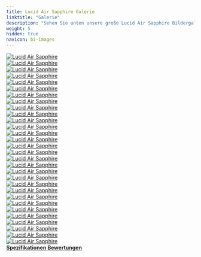 ```yaml
---
title: Lucid Air Sapphire Galerie
linktitle: "Galerie"
description: "Sehen Sie unten unsere große Lucid Air Sapphire Bildergalerie. Klicken Sie auf die Bilder für hochauflösende Versionen."
weight: 5
hidden: true
navicon: bi-images
---
```

<!-- markdownlint-disable MD033 -->
<div class="row" id ="my-gallery">
	<div class="pswp-grid-item col-6 col-md-4">
		<a href="https://media.evkx.net/multimedia/models/lucid/air/air_sapphire/drivetrain_1.jpg"
data-pswp-src="https://media.evkx.net/multimedia/models/lucid/air/air_sapphire/drivetrain_1.jpg"
data-pswp-width="3000"
data-pswp-height="1603" 
target="_blank">
			<img src="https://media.evkx.net/multimedia/models/lucid/air/air_sapphire/drivetrain_1_xst.jpg" alt="Lucid Air Sapphire" class="img-fluid " />
		</a>
	</div>
	<div class="pswp-grid-item col-6 col-md-4">
		<a href="https://media.evkx.net/multimedia/models/lucid/air/air_sapphire/exterior_1.jpg"
data-pswp-src="https://media.evkx.net/multimedia/models/lucid/air/air_sapphire/exterior_1.jpg"
data-pswp-width="3000"
data-pswp-height="2001" 
target="_blank">
			<img src="https://media.evkx.net/multimedia/models/lucid/air/air_sapphire/exterior_1_xst.jpg" alt="Lucid Air Sapphire" class="img-fluid " />
		</a>
	</div>
	<div class="pswp-grid-item col-6 col-md-4">
		<a href="https://media.evkx.net/multimedia/models/lucid/air/air_sapphire/exterior_10.jpg"
data-pswp-src="https://media.evkx.net/multimedia/models/lucid/air/air_sapphire/exterior_10.jpg"
data-pswp-width="3000"
data-pswp-height="1687" 
target="_blank">
			<img src="https://media.evkx.net/multimedia/models/lucid/air/air_sapphire/exterior_10_xst.jpg" alt="Lucid Air Sapphire" class="img-fluid " />
		</a>
	</div>
	<div class="pswp-grid-item col-6 col-md-4">
		<a href="https://media.evkx.net/multimedia/models/lucid/air/air_sapphire/exterior_2.jpg"
data-pswp-src="https://media.evkx.net/multimedia/models/lucid/air/air_sapphire/exterior_2.jpg"
data-pswp-width="3000"
data-pswp-height="2001" 
target="_blank">
			<img src="https://media.evkx.net/multimedia/models/lucid/air/air_sapphire/exterior_2_xst.jpg" alt="Lucid Air Sapphire" class="img-fluid " />
		</a>
	</div>
	<div class="pswp-grid-item col-6 col-md-4">
		<a href="https://media.evkx.net/multimedia/models/lucid/air/air_sapphire/exterior_3.jpg"
data-pswp-src="https://media.evkx.net/multimedia/models/lucid/air/air_sapphire/exterior_3.jpg"
data-pswp-width="3000"
data-pswp-height="2001" 
target="_blank">
			<img src="https://media.evkx.net/multimedia/models/lucid/air/air_sapphire/exterior_3_xst.jpg" alt="Lucid Air Sapphire" class="img-fluid " />
		</a>
	</div>
	<div class="pswp-grid-item col-6 col-md-4">
		<a href="https://media.evkx.net/multimedia/models/lucid/air/air_sapphire/exterior_4.jpg"
data-pswp-src="https://media.evkx.net/multimedia/models/lucid/air/air_sapphire/exterior_4.jpg"
data-pswp-width="3000"
data-pswp-height="2001" 
target="_blank">
			<img src="https://media.evkx.net/multimedia/models/lucid/air/air_sapphire/exterior_4_xst.jpg" alt="Lucid Air Sapphire" class="img-fluid " />
		</a>
	</div>
	<div class="pswp-grid-item col-6 col-md-4">
		<a href="https://media.evkx.net/multimedia/models/lucid/air/air_sapphire/exterior_5.jpg"
data-pswp-src="https://media.evkx.net/multimedia/models/lucid/air/air_sapphire/exterior_5.jpg"
data-pswp-width="3000"
data-pswp-height="2249" 
target="_blank">
			<img src="https://media.evkx.net/multimedia/models/lucid/air/air_sapphire/exterior_5_xst.jpg" alt="Lucid Air Sapphire" class="img-fluid " />
		</a>
	</div>
	<div class="pswp-grid-item col-6 col-md-4">
		<a href="https://media.evkx.net/multimedia/models/lucid/air/air_sapphire/exterior_6.jpg"
data-pswp-src="https://media.evkx.net/multimedia/models/lucid/air/air_sapphire/exterior_6.jpg"
data-pswp-width="3000"
data-pswp-height="2001" 
target="_blank">
			<img src="https://media.evkx.net/multimedia/models/lucid/air/air_sapphire/exterior_6_xst.jpg" alt="Lucid Air Sapphire" class="img-fluid " />
		</a>
	</div>
	<div class="pswp-grid-item col-6 col-md-4">
		<a href="https://media.evkx.net/multimedia/models/lucid/air/air_sapphire/exterior_7.jpg"
data-pswp-src="https://media.evkx.net/multimedia/models/lucid/air/air_sapphire/exterior_7.jpg"
data-pswp-width="3000"
data-pswp-height="2001" 
target="_blank">
			<img src="https://media.evkx.net/multimedia/models/lucid/air/air_sapphire/exterior_7_xst.jpg" alt="Lucid Air Sapphire" class="img-fluid " />
		</a>
	</div>
	<div class="pswp-grid-item col-6 col-md-4">
		<a href="https://media.evkx.net/multimedia/models/lucid/air/air_sapphire/exterior_8.jpg"
data-pswp-src="https://media.evkx.net/multimedia/models/lucid/air/air_sapphire/exterior_8.jpg"
data-pswp-width="3000"
data-pswp-height="2001" 
target="_blank">
			<img src="https://media.evkx.net/multimedia/models/lucid/air/air_sapphire/exterior_8_xst.jpg" alt="Lucid Air Sapphire" class="img-fluid " />
		</a>
	</div>
	<div class="pswp-grid-item col-6 col-md-4">
		<a href="https://media.evkx.net/multimedia/models/lucid/air/air_sapphire/exterior_9.jpg"
data-pswp-src="https://media.evkx.net/multimedia/models/lucid/air/air_sapphire/exterior_9.jpg"
data-pswp-width="3000"
data-pswp-height="1999" 
target="_blank">
			<img src="https://media.evkx.net/multimedia/models/lucid/air/air_sapphire/exterior_9_xst.jpg" alt="Lucid Air Sapphire" class="img-fluid " />
		</a>
	</div>
	<div class="pswp-grid-item col-6 col-md-4">
		<a href="https://media.evkx.net/multimedia/models/lucid/air/air_sapphire/frontseats_1.jpg"
data-pswp-src="https://media.evkx.net/multimedia/models/lucid/air/air_sapphire/frontseats_1.jpg"
data-pswp-width="3000"
data-pswp-height="2001" 
target="_blank">
			<img src="https://media.evkx.net/multimedia/models/lucid/air/air_sapphire/frontseats_1_xst.jpg" alt="Lucid Air Sapphire" class="img-fluid " />
		</a>
	</div>
	<div class="pswp-grid-item col-6 col-md-4">
		<a href="https://media.evkx.net/multimedia/models/lucid/air/air_sapphire/frontseats_2.jpg"
data-pswp-src="https://media.evkx.net/multimedia/models/lucid/air/air_sapphire/frontseats_2.jpg"
data-pswp-width="3000"
data-pswp-height="2001" 
target="_blank">
			<img src="https://media.evkx.net/multimedia/models/lucid/air/air_sapphire/frontseats_2_xst.jpg" alt="Lucid Air Sapphire" class="img-fluid " />
		</a>
	</div>
	<div class="pswp-grid-item col-6 col-md-4">
		<a href="https://media.evkx.net/multimedia/models/lucid/air/air_sapphire/frontseats_3.jpg"
data-pswp-src="https://media.evkx.net/multimedia/models/lucid/air/air_sapphire/frontseats_3.jpg"
data-pswp-width="3000"
data-pswp-height="2001" 
target="_blank">
			<img src="https://media.evkx.net/multimedia/models/lucid/air/air_sapphire/frontseats_3_xst.jpg" alt="Lucid Air Sapphire" class="img-fluid " />
		</a>
	</div>
	<div class="pswp-grid-item col-6 col-md-4">
		<a href="https://media.evkx.net/multimedia/models/lucid/air/air_sapphire/frunk_1.jpg"
data-pswp-src="https://media.evkx.net/multimedia/models/lucid/air/air_sapphire/frunk_1.jpg"
data-pswp-width="3000"
data-pswp-height="2001" 
target="_blank">
			<img src="https://media.evkx.net/multimedia/models/lucid/air/air_sapphire/frunk_1_xst.jpg" alt="Lucid Air Sapphire" class="img-fluid " />
		</a>
	</div>
	<div class="pswp-grid-item col-6 col-md-4">
		<a href="https://media.evkx.net/multimedia/models/lucid/air/air_sapphire/headlights_1.jpg"
data-pswp-src="https://media.evkx.net/multimedia/models/lucid/air/air_sapphire/headlights_1.jpg"
data-pswp-width="3000"
data-pswp-height="2037" 
target="_blank">
			<img src="https://media.evkx.net/multimedia/models/lucid/air/air_sapphire/headlights_1_xst.jpg" alt="Lucid Air Sapphire" class="img-fluid " />
		</a>
	</div>
	<div class="pswp-grid-item col-6 col-md-4">
		<a href="https://media.evkx.net/multimedia/models/lucid/air/air_sapphire/interior_1.jpg"
data-pswp-src="https://media.evkx.net/multimedia/models/lucid/air/air_sapphire/interior_1.jpg"
data-pswp-width="3000"
data-pswp-height="2001" 
target="_blank">
			<img src="https://media.evkx.net/multimedia/models/lucid/air/air_sapphire/interior_1_xst.jpg" alt="Lucid Air Sapphire" class="img-fluid " />
		</a>
	</div>
	<div class="pswp-grid-item col-6 col-md-4">
		<a href="https://media.evkx.net/multimedia/models/lucid/air/air_sapphire/interior_2.jpg"
data-pswp-src="https://media.evkx.net/multimedia/models/lucid/air/air_sapphire/interior_2.jpg"
data-pswp-width="3000"
data-pswp-height="2001" 
target="_blank">
			<img src="https://media.evkx.net/multimedia/models/lucid/air/air_sapphire/interior_2_xst.jpg" alt="Lucid Air Sapphire" class="img-fluid " />
		</a>
	</div>
	<div class="pswp-grid-item col-6 col-md-4">
		<a href="https://media.evkx.net/multimedia/models/lucid/air/air_sapphire/main_1.jpg"
data-pswp-src="https://media.evkx.net/multimedia/models/lucid/air/air_sapphire/main_1.jpg"
data-pswp-width="3000"
data-pswp-height="2001" 
target="_blank">
			<img src="https://media.evkx.net/multimedia/models/lucid/air/air_sapphire/main_1_xst.jpg" alt="Lucid Air Sapphire" class="img-fluid " />
		</a>
	</div>
	<div class="pswp-grid-item col-6 col-md-4">
		<a href="https://media.evkx.net/multimedia/models/lucid/air/air_sapphire/rearlights_1.jpg"
data-pswp-src="https://media.evkx.net/multimedia/models/lucid/air/air_sapphire/rearlights_1.jpg"
data-pswp-width="3000"
data-pswp-height="2001" 
target="_blank">
			<img src="https://media.evkx.net/multimedia/models/lucid/air/air_sapphire/rearlights_1_xst.jpg" alt="Lucid Air Sapphire" class="img-fluid " />
		</a>
	</div>
	<div class="pswp-grid-item col-6 col-md-4">
		<a href="https://media.evkx.net/multimedia/models/lucid/air/air_sapphire/rearmotor_1.jpg"
data-pswp-src="https://media.evkx.net/multimedia/models/lucid/air/air_sapphire/rearmotor_1.jpg"
data-pswp-width="3000"
data-pswp-height="2249" 
target="_blank">
			<img src="https://media.evkx.net/multimedia/models/lucid/air/air_sapphire/rearmotor_1_xst.jpg" alt="Lucid Air Sapphire" class="img-fluid " />
		</a>
	</div>
	<div class="pswp-grid-item col-6 col-md-4">
		<a href="https://media.evkx.net/multimedia/models/lucid/air/air_sapphire/screens_1.jpg"
data-pswp-src="https://media.evkx.net/multimedia/models/lucid/air/air_sapphire/screens_1.jpg"
data-pswp-width="3000"
data-pswp-height="2000" 
target="_blank">
			<img src="https://media.evkx.net/multimedia/models/lucid/air/air_sapphire/screens_1_xst.jpg" alt="Lucid Air Sapphire" class="img-fluid " />
		</a>
	</div>
	<div class="pswp-grid-item col-6 col-md-4">
		<a href="https://media.evkx.net/multimedia/models/lucid/air/air_sapphire/screens_2.jpg"
data-pswp-src="https://media.evkx.net/multimedia/models/lucid/air/air_sapphire/screens_2.jpg"
data-pswp-width="2000"
data-pswp-height="1499" 
target="_blank">
			<img src="https://media.evkx.net/multimedia/models/lucid/air/air_sapphire/screens_2_xst.jpg" alt="Lucid Air Sapphire" class="img-fluid " />
		</a>
	</div>
	<div class="pswp-grid-item col-6 col-md-4">
		<a href="https://media.evkx.net/multimedia/models/lucid/air/air_sapphire/screens_3.jpg"
data-pswp-src="https://media.evkx.net/multimedia/models/lucid/air/air_sapphire/screens_3.jpg"
data-pswp-width="2000"
data-pswp-height="1499" 
target="_blank">
			<img src="https://media.evkx.net/multimedia/models/lucid/air/air_sapphire/screens_3_xst.jpg" alt="Lucid Air Sapphire" class="img-fluid " />
		</a>
	</div>
	<div class="pswp-grid-item col-6 col-md-4">
		<a href="https://media.evkx.net/multimedia/models/lucid/air/air_sapphire/screens_4.jpg"
data-pswp-src="https://media.evkx.net/multimedia/models/lucid/air/air_sapphire/screens_4.jpg"
data-pswp-width="3000"
data-pswp-height="2001" 
target="_blank">
			<img src="https://media.evkx.net/multimedia/models/lucid/air/air_sapphire/screens_4_xst.jpg" alt="Lucid Air Sapphire" class="img-fluid " />
		</a>
	</div>
	<div class="pswp-grid-item col-6 col-md-4">
		<a href="https://media.evkx.net/multimedia/models/lucid/air/air_sapphire/secondrowseats_1.jpg"
data-pswp-src="https://media.evkx.net/multimedia/models/lucid/air/air_sapphire/secondrowseats_1.jpg"
data-pswp-width="3000"
data-pswp-height="2077" 
target="_blank">
			<img src="https://media.evkx.net/multimedia/models/lucid/air/air_sapphire/secondrowseats_1_xst.jpg" alt="Lucid Air Sapphire" class="img-fluid " />
		</a>
	</div>
	<div class="pswp-grid-item col-6 col-md-4">
		<a href="https://media.evkx.net/multimedia/models/lucid/air/air_sapphire/secondrowseats_2.jpg"
data-pswp-src="https://media.evkx.net/multimedia/models/lucid/air/air_sapphire/secondrowseats_2.jpg"
data-pswp-width="3000"
data-pswp-height="2020" 
target="_blank">
			<img src="https://media.evkx.net/multimedia/models/lucid/air/air_sapphire/secondrowseats_2_xst.jpg" alt="Lucid Air Sapphire" class="img-fluid " />
		</a>
	</div>
	<div class="pswp-grid-item col-6 col-md-4">
		<a href="https://media.evkx.net/multimedia/models/lucid/air/air_sapphire/trunk_1.jpg"
data-pswp-src="https://media.evkx.net/multimedia/models/lucid/air/air_sapphire/trunk_1.jpg"
data-pswp-width="2000"
data-pswp-height="1334" 
target="_blank">
			<img src="https://media.evkx.net/multimedia/models/lucid/air/air_sapphire/trunk_1_xst.jpg" alt="Lucid Air Sapphire" class="img-fluid " />
		</a>
	</div>
	<div class="pswp-grid-item col-6 col-md-4">
		<a href="https://media.evkx.net/multimedia/models/lucid/air/air_sapphire/wheels_1.jpg"
data-pswp-src="https://media.evkx.net/multimedia/models/lucid/air/air_sapphire/wheels_1.jpg"
data-pswp-width="3000"
data-pswp-height="2001" 
target="_blank">
			<img src="https://media.evkx.net/multimedia/models/lucid/air/air_sapphire/wheels_1_xst.jpg" alt="Lucid Air Sapphire" class="img-fluid " />
		</a>
	</div>
	<div class="pswp-grid-item col-6 col-md-4">
		<a href="https://media.evkx.net/multimedia/models/lucid/air/air_sapphire/wheels_2.jpg"
data-pswp-src="https://media.evkx.net/multimedia/models/lucid/air/air_sapphire/wheels_2.jpg"
data-pswp-width="3000"
data-pswp-height="2001" 
target="_blank">
			<img src="https://media.evkx.net/multimedia/models/lucid/air/air_sapphire/wheels_2_xst.jpg" alt="Lucid Air Sapphire" class="img-fluid " />
		</a>
	</div>
</div>
<script type="module">
  import PhotoSwipeLightbox from '/js/photoswipe-lightbox.esm.js';
    const lightbox = new PhotoSwipeLightbox({
       gallery: '#my-gallery',
        children: 'a',
        pswpModule: () => import('/js/photoswipe.esm.js')
    });
lightbox.init();
</script>
<div class="mt-3 mb-3">
<a href="../specifications/" class="text-decoration-none text-black">
<strong><i class="bi-arrow-left"></i> Spezifikationen </strong>
</a>
<a href="../reviews/" class="text-decoration-none text-black float-end">
<strong>Bewertungen <i class="bi-arrow-right"></i></strong>
</a>
</div>
